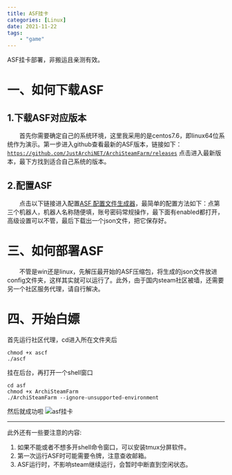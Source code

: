 ```yaml
---
title: ASF挂卡
categories: [Linux]
date: 2021-11-22
tags:
    - "game"
---
```


ASF挂卡部署，非搬运且亲测有效。
<!--more-->


# 一、如何下载ASF #
## 1.下载ASF对应版本 ##
　　首先你需要确定自己的系统环境，这里我采用的是centos7.6，即linux64位系统作为演示。第一步进入github查看最新的ASF版本，链接如下：[`https://github.com/JustArchiNET/ArchiSteamFarm/releases`](https://github.com/JustArchiNET/ArchiSteamFarm/releases) 点击进入最新版本，最下方找到适合自己系统的版本。 
## 2.配置ASF ##
　　点击以下链接进入配置[ASF 配置文件生成器](https://justarchinet.github.io/ASF-WebConfigGenerator/#/bot)，最简单的配置方法如下：点第三个机器人，机器人名称随便填，账号密码常规操作，最下面有enabled都打开，高级设置可以不管，最后下载出一个json文件，把它保存好。
# 三、如何部署ASF #
　　不管是win还是linux，先解压最开始的ASF压缩包，将生成的json文件放进config文件夹，这样其实就可以运行了。此外，由于国内steam社区被墙，还需要另一个社区服务代理，请自行解决。
# 四、开始白嫖 #
首先运行社区代理，cd进入所在文件夹后
```shell
chmod +x ascf
./ascf
```
挂在后台，再打开一个shell窗口
```shell
cd asf
chmod +x ArchiSteamFarm
./ArchiSteamFarm --ignore-unsupported-environment
```
然后就成功啦
![asf挂卡](https://whfox-1308375493.cos.ap-nanjing.myqcloud.com/202302011125967.jpeg )


----------
此外还有一些要注意的内容:

 1. 如果不能或者不想多开shell命令窗口，可以安装tmux分屏软件。
 2. 第一次运行ASF时可能需要令牌，注意查收邮箱。
 3. ASF运行时，不影响steam继续运行，会暂时中断直到空闲状态。
